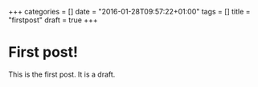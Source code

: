 +++
categories = []
date = "2016-01-28T09:57:22+01:00"
tags = []
title = "firstpost"
draft = true
+++
# First post!
This is the first post.
It is a draft.
